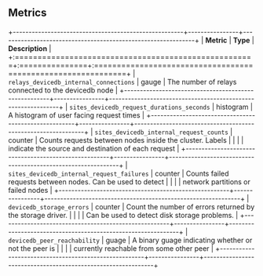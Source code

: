 ## Metrics
+------------------------------------------------------+----------------+--------------------------------------------------------------+
| **Metric**                                           | **Type**       | **Description**                                              |
+:=====================================================+:===============+:=============================================================+
| ``relays_devicedb_internal_connections``             | gauge          | The number of relays connected to the devicedb node          |
+------------------------------------------------------+----------------+--------------------------------------------------------------+
| ``sites_devicedb_request_durations_seconds``         | histogram      | A histogram of user facing request times                     |
+------------------------------------------------------+----------------+--------------------------------------------------------------+
| ``sites_devicedb_internal_request_counts``           | counter        | Counts requests between nodes inside the cluster. Labels     |
|                                                      |                | indicate the source and destination of each request          |
+------------------------------------------------------+----------------+--------------------------------------------------------------+
| ``sites_devicedb_internal_request_failures``         | counter        | Counts failed requests between nodes. Can be used to detect  |
|                                                      |                | network partitions or failed nodes                           |
+------------------------------------------------------+----------------+--------------------------------------------------------------+
| ``devicedb_storage_errors``                          | counter        | Count the number of errors returned by the storage driver.   |
|                                                      |                | Can be used to detect disk storage problems.                 |
+------------------------------------------------------+----------------+--------------------------------------------------------------+
| ``devicedb_peer_reachability``                       | guage          | A binary guage indicating whether or not the peer is         |
|                                                      |                | currently reachable from some other peer                     |
+------------------------------------------------------+----------------+--------------------------------------------------------------+